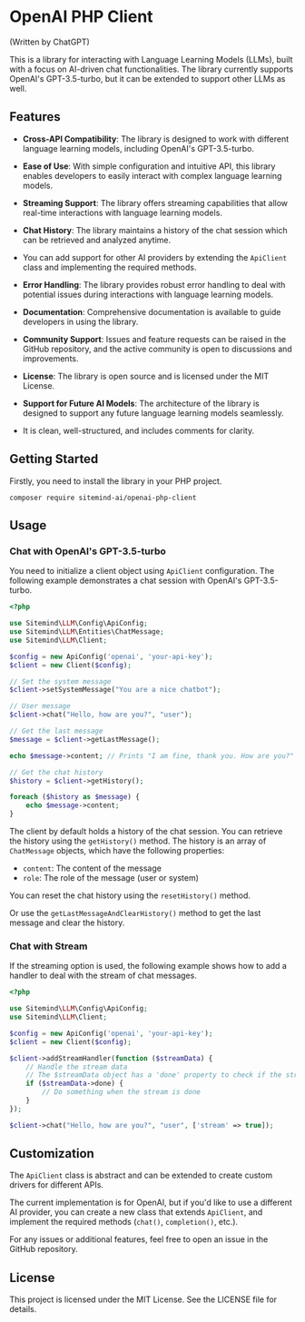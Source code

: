 # OpenAI PHP Client
(Written by ChatGPT)

This is a library for interacting with Language Learning Models (LLMs), built with a focus on AI-driven chat functionalities. 
The library currently supports OpenAI's GPT-3.5-turbo, but it can be extended to support other LLMs as well.

## Features
- **Cross-API Compatibility**: The library is designed to work with different language learning models, including OpenAI's GPT-3.5-turbo.

- **Ease of Use**: With simple configuration and intuitive API, this library enables developers to easily interact with complex language learning models.

- **Streaming Support**: The library offers streaming capabilities that allow real-time interactions with language learning models.

- **Chat History**: The library maintains a history of the chat session which can be retrieved and analyzed anytime.

- You can add support for other AI providers by extending the `ApiClient` class and implementing the required methods.

- **Error Handling**: The library provides robust error handling to deal with potential issues during interactions with language learning models.

- **Documentation**: Comprehensive documentation is available to guide developers in using the library.

- **Community Support**: Issues and feature requests can be raised in the GitHub repository, and the active community is open to discussions and improvements.

- **License**: The library is open source and is licensed under the MIT License.

- **Support for Future AI Models**: The architecture of the library is designed to support any future language learning models seamlessly.

- It is clean, well-structured, and includes comments for clarity.

## Getting Started

Firstly, you need to install the library in your PHP project. 

```
composer require sitemind-ai/openai-php-client
```

## Usage

### Chat with OpenAI's GPT-3.5-turbo

You need to initialize a client object using `ApiClient` configuration. The following example demonstrates a chat session with OpenAI's GPT-3.5-turbo.

```php
<?php

use Sitemind\LLM\Config\ApiConfig;
use Sitemind\LLM\Entities\ChatMessage;
use Sitemind\LLM\Client;

$config = new ApiConfig('openai', 'your-api-key');
$client = new Client($config);

// Set the system message
$client->setSystemMessage("You are a nice chatbot");

// User message
$client->chat("Hello, how are you?", "user");

// Get the last message
$message = $client->getLastMessage();

echo $message->content; // Prints "I am fine, thank you. How are you?"

// Get the chat history
$history = $client->getHistory();

foreach ($history as $message) {
    echo $message->content;
}
```

The client by default holds a history of the chat session. You can retrieve the history using the `getHistory()` method. The history is an array of `ChatMessage` objects, which have the following properties:

- `content`: The content of the message
- `role`: The role of the message (user or system)

You can reset the chat history using the `resetHistory()` method.

Or use the `getLastMessageAndClearHistory()` method to get the last message and clear the history.

### Chat with Stream

If the streaming option is used, the following example shows how to add a handler to deal with the stream of chat messages.

```php
<?php

use Sitemind\LLM\Config\ApiConfig;
use Sitemind\LLM\Client;

$config = new ApiConfig('openai', 'your-api-key');
$client = new Client($config);

$client->addStreamHandler(function ($streamData) {
    // Handle the stream data
    // The $streamData object has a 'done' property to check if the stream is done
    if ($streamData->done) {
        // Do something when the stream is done
    }
});

$client->chat("Hello, how are you?", "user", ['stream' => true]);
```

## Customization

The `ApiClient` class is abstract and can be extended to create custom drivers for different APIs. 

The current implementation is for OpenAI, but if you'd like to use a different AI provider, you can create a new class that extends `ApiClient`, and implement the required methods (`chat()`, `completion()`, etc.).

For any issues or additional features, feel free to open an issue in the GitHub repository.

## License
This project is licensed under the MIT License. See the LICENSE file for details.
